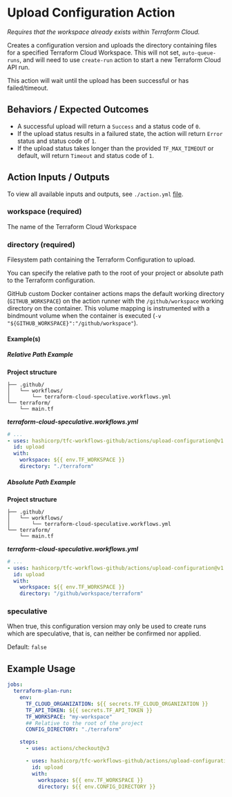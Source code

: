 # Upload Configuration Action

*Requires that the workspace already exists within Terraform Cloud.*

Creates a configuration version and uploads the directory containing files for a specified Terraform Cloud Workspace. This will not set, `auto-queue-runs`, and will need to use `create-run` action to start a new Terraform Cloud API run.


This action will wait until the upload has been successful or has failed/timeout.

## Behaviors / Expected Outcomes
* A successful upload will return a `Success` and a status code of `0`.
* If the upload status results in a failured state, the action will return `Error` status and status code of `1`.
* If the upload status takes longer than the provided `TF_MAX_TIMEOUT` or default, will return `Timeout` and status code of `1`.

## Action Inputs / Outputs

To view all available inputs and outputs, see `./action.yml` [file](./action.yml).

### workspace (required)

The name of the Terraform Cloud Workspace

### directory (required)

Filesystem path containing the Terraform Configuration to upload.

You can specify the relative path to the root of your project or absolute path to the Terraform configuration.

GitHub custom Docker container actions maps the default working directory (`GITHUB_WORKSPACE`) on the action runner with the `/github/workspace` working directory on the container. This volume mapping is instrumented with a bindmount volume when the container is executed (`-v "${GITHUB_WORKSPACE}":"/github/workspace"`).

#### Example(s)

##### Relative Path Example

**Project structure**

```
├── .github/
│   └── workflows/
│       └── terraform-cloud-speculative.workflows.yml
└── terraform/
    └── main.tf
```

***terraform-cloud-speculative.workflows.yml***
```yml
# ...
- uses: hashicorp/tfc-workflows-github/actions/upload-configuration@v1.3.0
  id: upload
  with:
    workspace: ${{ env.TF_WORKSPACE }}
    directory: "./terraform"
```

##### Absolute Path Example

**Project structure**

```
├── .github/
│   └── workflows/
│       └── terraform-cloud-speculative.workflows.yml
└── terraform/
    └── main.tf
```

***terraform-cloud-speculative.workflows.yml***
```yml
# ...
- uses: hashicorp/tfc-workflows-github/actions/upload-configuration@v1.3.0
  id: upload
  with:
    workspace: ${{ env.TF_WORKSPACE }}
    directory: "/github/workspace/terraform"
```

### speculative

When true, this configuration version may only be used to create runs which are speculative, that is, can neither be confirmed nor applied.

Default: `false`

## Example Usage

```yml
jobs:
  terraform-plan-run:
    env:
      TF_CLOUD_ORGANIZATION: ${{ secrets.TF_CLOUD_ORGANIZATION }}
      TF_API_TOKEN: ${{ secrets.TF_API_TOKEN }}
      TF_WORKSPACE: "my-workspace"
      ## Relative to the root of the project
      CONFIG_DIRECTORY: "./terraform"

    steps:
      - uses: actions/checkout@v3

      - uses: hashicorp/tfc-workflows-github/actions/upload-configuration@v1.3.0
        id: upload
        with:
          workspace: ${{ env.TF_WORKSPACE }}
          directory: ${{ env.CONFIG_DIRECTORY }}
```
